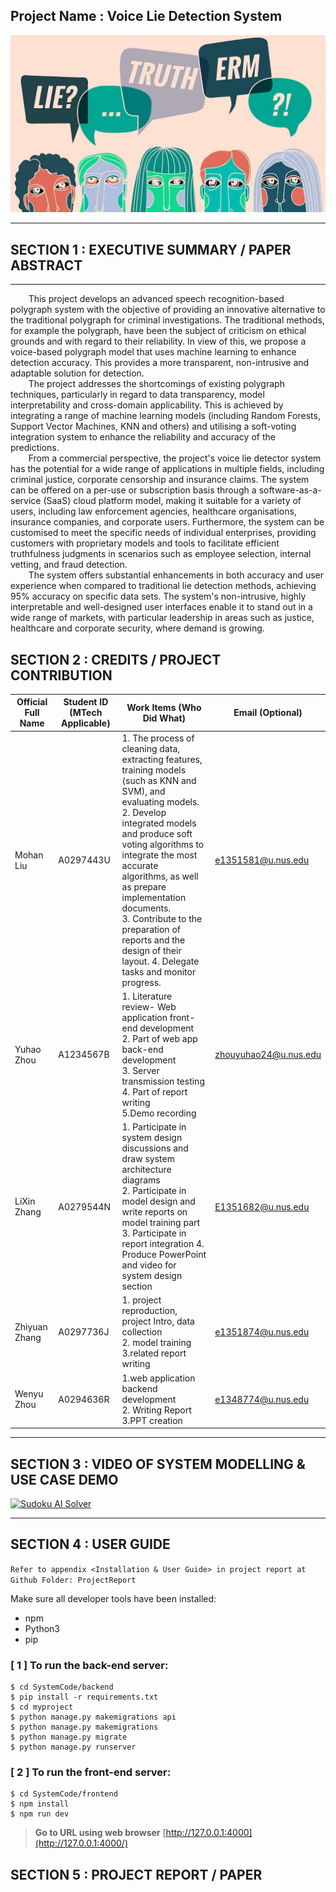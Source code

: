 ## Project Name : Voice Lie Detection System







![img](Miscellaneous/cover.jpg)

------

## SECTION 1 : EXECUTIVE SUMMARY / PAPER ABSTRACT

------
`    `This project develops an advanced speech recognition-based polygraph system with the objective of providing an innovative alternative to the traditional polygraph for criminal investigations. The traditional methods, for example the polygraph, have been the subject of criticism on ethical grounds and with regard to their reliability. In view of this, we propose a voice-based polygraph model that uses machine learning to enhance detection accuracy. This provides a more transparent, non-intrusive and adaptable solution for detection.  
`    `The project addresses the shortcomings of existing polygraph techniques, particularly in regard to data transparency, model interpretability and cross-domain applicability. This is achieved by integrating a range of machine learning models (including Random Forests, Support Vector Machines, KNN and others) and utilising a soft-voting integration system to enhance the reliability and accuracy of the predictions.  
`    `From a commercial perspective, the project's voice lie detector system has the potential for a wide range of applications in multiple fields, including criminal justice, corporate censorship and insurance claims. The system can be offered on a per-use or subscription basis through a software-as-a-service (SaaS) cloud platform model, making it suitable for a variety of users, including law enforcement agencies, healthcare organisations, insurance companies, and corporate users. Furthermore, the system can be customised to meet the specific needs of individual enterprises, providing customers with proprietary models and tools to facilitate efficient truthfulness judgments in scenarios such as employee selection, internal vetting, and fraud detection.  
`    `The system offers substantial enhancements in both accuracy and user experience when compared to traditional lie detection methods, achieving 95% accuracy on specific data sets. The system's non-intrusive, highly interpretable and well-designed user interfaces enable it to stand out in a wide range of markets, with particular leadership in areas such as justice, healthcare and corporate security, where demand is growing.


## SECTION 2 : CREDITS / PROJECT CONTRIBUTION



| Official Full Name | Student ID (MTech Applicable) | Work Items (Who Did What)                                    | Email (Optional)                                      |
| ------------------ | ----------------------------- | ------------------------------------------------------------ | ----------------------------------------------------- |
| Mohan Liu          | A0297443U                     | 1. The process of cleaning data, extracting features, training models (such as KNN and SVM), and evaluating models. <br>2. Develop integrated models and produce soft voting algorithms to integrate the most accurate algorithms, as well as prepare implementation documents.<br> 3. Contribute to the preparation of reports and the design of their layout. 4. Delegate tasks and monitor progress. | [e1351581@u.nus.edu](mailto:e1351581@u.nus.edu)       |
| Yuhao Zhou         | A1234567B                     | 1. Literature review- Web application front-end development <br>2. Part of web app back-end development <br>3. Server transmission testing<br> 4. Part of report writing <br>5.Demo recording | [zhouyuhao24@u.nus.edu](mailto:zhouyuhao24@u.nus.edu) |
| LiXin Zhang        | A0279544N                     | 1. Participate in system design discussions and draw system architecture diagrams <br>2. Participate in model design and write reports on model training part <br>3. Participate in report integration 4. Produce PowerPoint and video for system design section | [E1351682@u.nus.edu](mailto:E1351682@u.nus.edu)       |
| Zhiyuan Zhang      | A0297736J                     | 1. project reproduction, project Intro, data collection <br>2. model training <br>3.related report writing | [e1351874@u.nus.edu](mailto:e1351874@u.nus.edu)       |
| Wenyu Zhou         | A0294636R                     | 1.web application backend development <br>2. Writing Report 3.PPT creation | [e1348774@u.nus.edu](mailto:e1348774@u.nus.edu)       |

------

## SECTION 3 : VIDEO OF SYSTEM MODELLING & USE CASE DEMO



[![Sudoku AI Solver](https://camo.githubusercontent.com/14852e31ac6dc17ae28b33c4a7ffcd609239aaa8261051f5c48eb8ce0ef75da1/687474703a2f2f696d672e796f75747562652e636f6d2f76692f2d4169594c556a50366f382f302e6a7067)](https://youtu.be/-AiYLUjP6o8)

------

## SECTION 4 : USER GUIDE

`Refer to appendix <Installation & User Guide> in project report at Github Folder: ProjectReport`

Make sure all developer tools have been installed:

- npm
- Python3
- pip

### [ 1 ] To run the back-end server:

```
$ cd SystemCode/backend
$ pip install -r requirements.txt
$ cd myproject
$ python manage.py makemigrations api
$ python manage.py makemigrations
$ python manage.py migrate
$ python manage.py runserver
```

### [ 2 ] To run the front-end server:

```
$ cd SystemCode/frontend
$ npm install
$ npm run dev
```

> **Go to URL using web browser** [http://127.0.0.1:4000](http://127.0.0.1:4000/)



## SECTION 5 : PROJECT REPORT / PAPER
